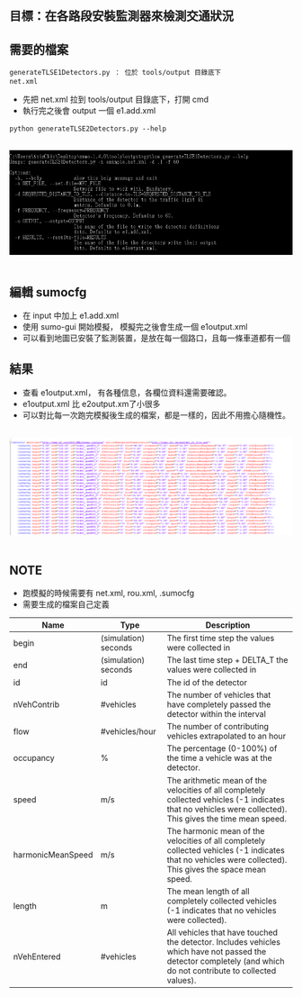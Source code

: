 目標：在各路段安裝監測器來檢測交通狀況
---
需要的檔案
---
```
generateTLSE1Detectors.py ： 位於 tools/output 目錄底下
net.xml
```
* 先把 net.xml 拉到 tools/output 目錄底下，打開 cmd
* 執行完之後會 output 一個 e1.add.xml
```
python generateTLSE2Detectors.py --help
```
</br>
<div align=center> <img src="https://github.com/AvisChiu/SUMO/blob/master/Induction%20Loops%20Detectors(E1)/figure/figure1.PNG" /></div>
</br> 

編輯 sumocfg
---
* 在 input 中加上 e1.add.xml
* 使用 sumo-gui 開始模擬， 模擬完之後會生成一個 e1output.xml
* 可以看到地圖已安裝了監測裝置，是放在每一個路口，且每一條車道都有一個


結果
---
* 查看 e1output.xml， 有各種信息，各欄位資料還需要確認。
*  e1output.xml 比  e2output.xm了小很多
* 可以對比每一次跑完模擬後生成的檔案，都是一樣的，因此不用擔心隨機性。

</br>
<div align=center> <img src="https://github.com/AvisChiu/SUMO/blob/master/Induction%20Loops%20Detectors(E1)/figure/figure2.PNG" /></div>
</br> 

NOTE
---
* 跑模擬的時候需要有 net.xml, rou.xml, .sumocfg
* 需要生成的檔案自己定義

| Name | Type | Description |
| --- | --- | --- |
|begin|(simulation) seconds|	The first time step the values were collected in|
|end	|(simulation) seconds	|The last time step + DELTA_T the values were collected in|
|id	|id|	The id of the detector|
|nVehContrib	|#vehicles|	The number of vehicles that have completely passed the detector within the interval|
|flow	|#vehicles/hour|	The number of contributing vehicles extrapolated to an hour|
|occupancy|	%	|The percentage (0-100%) of the time a vehicle was at the detector.|
|speed	|m/s|	The arithmetic mean of the velocities of all completely collected vehicles (-1 indicates that no vehicles were collected). This gives the time mean speed.|
|harmonicMeanSpeed	|m/s	|The harmonic mean of the velocities of all completely collected vehicles (-1 indicates that no vehicles were collected). This gives the space mean speed.|
|length	|m|	The mean length of all completely collected vehicles (-1 indicates that no vehicles were collected).|
|nVehEntered	|#vehicles	|All vehicles that have touched the detector. Includes vehicles which have not passed the detector completely (and which do not contribute to collected values).|
